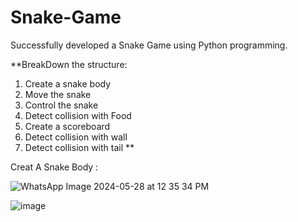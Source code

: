 # Snake-Game
Successfully developed a Snake Game using Python programming.

**BreakDown the structure:
 1. Create a snake body
 2. Move the snake
 3. Control the snake
 4. Detect collision with Food
 5. Create a scoreboard
 6. Detect collision with wall
 7. Detect collision with tail **

Creat A Snake Body :

![WhatsApp Image 2024-05-28 at 12 35 34 PM](https://github.com/Ashvini8879/Snake-Game/assets/170402064/acdc8404-eced-4eb0-9bff-eca6b1a4d552)



![image](https://github.com/Ashvini8879/Snake-Game/assets/170402064/ddf97948-7e3b-427d-a059-1b905bb7cb58)
